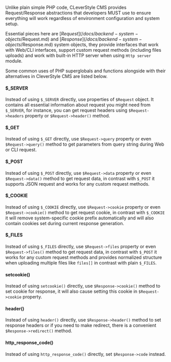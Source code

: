 Unlike plain simple PHP code, CLeverStyle CMS provides Request/Response abstractions that developers MUST use to ensure everything will work regardless of environment configuration and system setup.

Essential pieces here are [$Request](/docs/backend-system-objects/$Request.md) and [$Response](/docs/backend-system-objects/$Response.md) system objects, they provide interfaces that work with Web/CLI interfaces, support custom request methods (including files uploads) and work with built-in HTTP server when using `Http server` module.

Some common uses of PHP superglobals and functions alongside with their alternatives in CleverStyle CMS are listed below.

#### $_SERVER
Instead of using `$_SERVER` directly, use properties of `$Request` object. It contains all essential information about request you might need from `$_SERVER`, for instance, you can get request headers using `$Request->headers` property or `$Request->header()` method.

#### $_GET
Instead of using `$_GET` directly, use `$Request->query` property or even `$Request->query()` method to get parameters from query string during Web or CLI request.

#### $_POST
Instead of using `$_POST` directly, use `$Request->data` property or even `$Request->data()` method to get request data, in contrast with `$_POST` it supports JSON request and works for any custom request methods.

#### $_COOKIE
Instead of using `$_COOKIE` directly, use `$Request->cookie` property or even `$Request->cookie()` method to get request cookie, in contrast with `$_COOKIE` it will remove system-specific cookie prefix automatically and will also contain cookies set during current response generation.

#### $_FILES
Instead of using `$_FILES` directly, use `$Request->files` property or even `$Request->files()` method to get request data, in contrast with `$_POST` it works for any custom request methods and provides normalized structure when uploading multiple files like `files[]` in contrast with plain `$_FILES`.

#### setcookie()
Instead of using `setcookie()` directly, use `$Response->cookie()` method to set cookie for response, it will also cause setting this cookie in `$Request->cookie` property.

#### header()
Instead of using `header()` directly, use `$Response->header()` method to set response headers or if you need to make redirect, there is a convenient `$Response->redirect()` method.

#### http_response_code()
Instead of using `http_response_code()` directly, set `$Response->code` instead.
